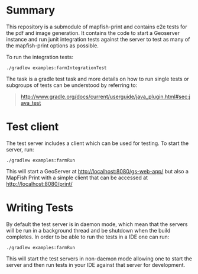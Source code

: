 Summary
=======

This repository is a submodule of mapfish-print and contains e2e tests for the pdf and image generation. It
contains the code to start a Geoserver instance and run junit integration tests against the server to test as
many of the mapfish-print options as possible.

To run the integration tests:

    ./gradlew examples:farmIntegrationTest

The task is a gradle test task and more details on how to run single tests or subgroups of tests can be
understood by referring to:

> <http://www.gradle.org/docs/current/userguide/java_plugin.html#sec:java_test>

Test client
===========

The test server includes a client which can be used for testing. To start the server, run:

    ./gradlew examples:farmRun

This will start a GeoServer at <http://localhost:8080/gs-web-app/> but also a MapFish Print with a simple
client that can be accessed at <http://localhost:8080/print/>

Writing Tests
=============

By default the test server is in daemon mode, which mean that the servers will be run in a background thread
and be shutdown when the build completes. In order to be able to run the tests in a IDE one can run:

    ./gradlew examples:farmRun

This will start the test servers in non-daemon mode allowing one to start the server and then run tests in
your IDE against that server for development.

